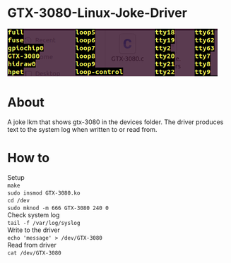 # GTX-3080-Linux-Joke-Driver

![image](https://github.com/danlove99/GTX-3080-Linux-Joke-Driver/blob/master/gtx3080.png)

# About 

A joke lkm that shows gtx-3080 in the devices folder. The driver produces text to the system log when written to or read from. 

# How to
Setup<br/>
`make`<br/>
`sudo insmod GTX-3080.ko`<br/>
`cd /dev`<br/>
`sudo mknod -m 666 GTX-3080 240 0`<br/>
Check system log<br/>
`tail -f /var/log/syslog`<br/>
Write to the driver<br/>
`echo 'message' > /dev/GTX-3080`<br/>
Read from driver<br/>
`cat /dev/GTX-3080`<br/>
<br/>